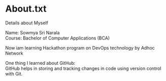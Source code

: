 # About.txt
Details about Myself 

Name: Sowmya Sri Narala  
Course: Bachelor of Computer Applications (BCA)  

Now iam learning Hackathon program on DevOps technology by Adhoc Network 

One thing I learned about GitHub:  
GitHub helps in storing and tracking changes in code using version control with Git.

